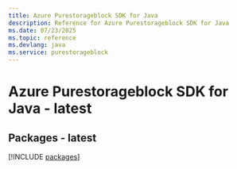 ```yaml
---
title: Azure Purestorageblock SDK for Java
description: Reference for Azure Purestorageblock SDK for Java
ms.date: 07/23/2025
ms.topic: reference
ms.devlang: java
ms.service: purestorageblock
---
```

# Azure Purestorageblock SDK for Java - latest
## Packages - latest
[!INCLUDE [packages](purestorageblock-index.md)]